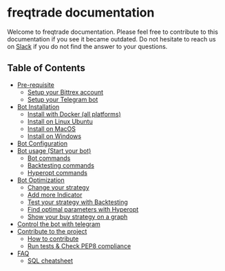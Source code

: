# freqtrade documentation
Welcome to freqtrade documentation. Please feel free to contribute to
this documentation if you see it became outdated. Do not hesitate to
reach us on 
[Slack](https://join.slack.com/t/highfrequencybot/shared_invite/enQtMjQ5NTM0OTYzMzY3LWMxYzE3M2MxNDdjMGM3ZTYwNzFjMGIwZGRjNTc3ZGU3MGE3NzdmZGMwNmU3NDM5ZTNmM2Y3NjRiNzk4NmM4OGE)
 if you do not find the answer to your questions.

## Table of Contents
- [Pre-requisite](https://github.com/gcarq/freqtrade/blob/develop/docs/pre-requisite.md)
	- [Setup your Bittrex account](https://github.com/gcarq/freqtrade/blob/develop/docs/pre-requisite.md#setup-your-bittrex-account)
	- [Setup your Telegram bot](https://github.com/gcarq/freqtrade/blob/develop/docs/pre-requisite.md#setup-your-telegram-bot)
- [Bot Installation](https://github.com/gcarq/freqtrade/blob/develop/docs/installation.md)
    - [Install with Docker (all platforms)](https://github.com/gcarq/freqtrade/blob/develop/docs/installation.md#docker)
    - [Install on Linux Ubuntu](https://github.com/gcarq/freqtrade/blob/develop/docs/installation.md#21-linux---ubuntu-1604)
    - [Install on MacOS](https://github.com/gcarq/freqtrade/blob/develop/docs/installation.md#23-macos-installation)
    - [Install on Windows](https://github.com/gcarq/freqtrade/blob/develop/docs/installation.md#windows)
- [Bot Configuration](https://github.com/gcarq/freqtrade/blob/develop/docs/configuration.md)
- [Bot usage (Start your bot)](https://github.com/gcarq/freqtrade/blob/develop/docs/bot-usage.md)
    - [Bot commands](https://github.com/gcarq/freqtrade/blob/develop/docs/bot-usage.md#bot-commands)
    - [Backtesting commands](https://github.com/gcarq/freqtrade/blob/develop/docs/bot-usage.md#backtesting-commands)
    - [Hyperopt commands](https://github.com/gcarq/freqtrade/blob/develop/docs/bot-usage.md#hyperopt-commands)
- [Bot Optimization](https://github.com/gcarq/freqtrade/blob/develop/docs/bot-optimization.md)
	- [Change your strategy](https://github.com/gcarq/freqtrade/blob/develop/docs/bot-optimization.md#change-your-strategy)
    - [Add more Indicator](https://github.com/gcarq/freqtrade/blob/develop/docs/bot-optimization.md#add-more-indicator)
    - [Test your strategy with Backtesting](https://github.com/gcarq/freqtrade/blob/develop/docs/bot-optimization.md#test-your-strategy-with-backtesting)
    - [Find optimal parameters with Hyperopt](https://github.com/gcarq/freqtrade/blob/develop/docs/bot-optimization.md#find-optimal-parameters-with-hyperopt)
    - [Show your buy strategy on a graph](https://github.com/gcarq/freqtrade/blob/develop/docs/bot-optimization.md#show-your-buy-strategy-on-a-graph)
- [Control the bot with telegram](https://github.com/gcarq/freqtrade/blob/develop/docs/telegram-usage.md)
- [Contribute to the project](https://github.com/gcarq/freqtrade/blob/develop/CONTRIBUTING.md)
	- [How to contribute](https://github.com/gcarq/freqtrade/blob/develop/CONTRIBUTING.md)
	- [Run tests & Check PEP8 compliance](https://github.com/gcarq/freqtrade/blob/develop/CONTRIBUTING.md)
- [FAQ](https://github.com/gcarq/freqtrade/blob/develop/docs/faq.md)
    - [SQL cheatsheet](https://github.com/gcarq/freqtrade/blob/develop/docs/sql_cheatsheet.md)